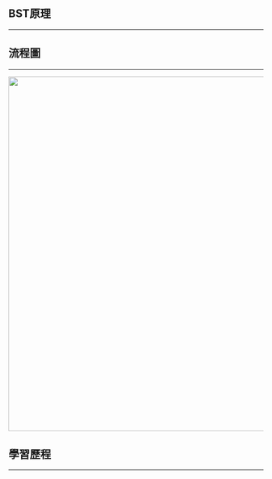 ## BST原理
-------------------------



## 流程圖
-------------------------
<img src="https://github.com/weberliao/Data-structure-and-Algorithm/blob/README.md/89786.jpg" height='700' weight='550'>


## 學習歷程
-------------------------
